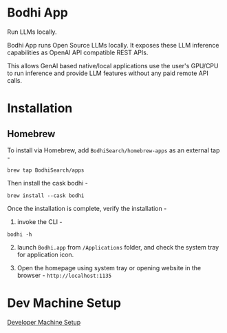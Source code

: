 # Bodhi App

Run LLMs locally.

Bodhi App runs Open Source LLMs locally. It exposes these LLM inference capabilities as OpenAI API compatible REST APIs.

This allows GenAI based native/local applications use the user's GPU/CPU to run inference and provide LLM features without any paid remote API calls.

# Installation

## Homebrew

To install via Homebrew, add `BodhiSearch/homebrew-apps` as an external tap -

```shell
brew tap BodhiSearch/apps
```

Then install the cask bodhi -
```shell
brew install --cask bodhi
```

Once the installation is complete, verify the installation -
1. invoke the CLI -
```shell
bodhi -h
```

2. launch `Bodhi.app` from `/Applications` folder, and check the system tray for application icon.

3. Open the homepage using system tray or opening website in the browser - `http://localhost:1135`

# Dev Machine Setup

[Developer Machine Setup](docs/dev-setup.md)

